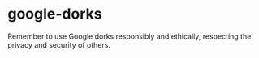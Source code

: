 # google-dorks

Remember to use Google dorks responsibly and ethically, respecting the privacy and security of others.
